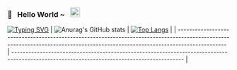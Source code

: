 ### 🥷&nbsp;&nbsp; Hello World ~ &nbsp;&nbsp;<img src="https://media.giphy.com/media/hvRJCLFzcasrR4ia7z/giphy.gif" width="22px">
[![Typing SVG](https://readme-typing-svg.herokuapp.com?font=Fira+Code&size=24&duration=4000&pause=600&color=22A41F&width=435&lines=Hello+Everyone)](https://git.io/typing-svg)
| ![Anurag's GitHub stats](https://github-readme-stats-git-masterrstaa-rickstaa.vercel.app/api?username=lczCoder&show_icons=true) | [![Top Langs](https://github-readme-stats-git-masterrstaa-rickstaa.vercel.app/api/top-langs/?username=lczCoder&layout=compact)](https://github.com/anuraghazra/github-readme-stats) |
| ----------------------------------------------------------------------------------------------------------------------------------------------------------------------------- | ------------------------------------------------------------------------------------------------------------------------------------------ |
